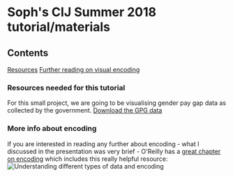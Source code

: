 # Soph's CIJ Summer 2018 tutorial/materials

## Contents
[Resources](#resources)
[Further reading on visual encoding](#more-info-about-encoding)


### Resources needed for this tutorial
For this small project, we are going to be visualising gender pay gap data as collected by the government.
[Download the GPG data](./files/UKGPG-17-18.csv "UK Gender Pay Gap Data")


### More info about encoding

If you are interested in reading any further about encoding - what I discussed in the presentation was very brief - O'Reilly has a [great chapter on encoding](https://www.oreilly.com/library/view/designing-data-visualizations/9781449314774/ch04.html "Designing Data Visualizations: Choose Appropriate Visual Encodings") which includes this really helpful resource:
![Understanding different types of data and encoding](https://www.oreilly.com/library/view/designing-data-visualizations/9781449314774/httpatomoreillycomsourceoreillyimages898026.png "Understanding different types of data and encoding")



